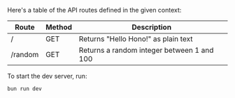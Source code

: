 Here's a table of the API routes defined in the given context:

| Route   | Method | Description                                |
| ------- | ------ | ------------------------------------------ |
| /       | GET    | Returns "Hello Hono!" as plain text        |
| /random | GET    | Returns a random integer between 1 and 100 |

To start the dev server, run:

```bash
bun run dev
```